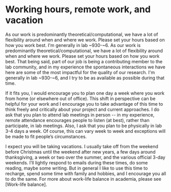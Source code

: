 # Working hours, remote work, and vacation

As our work is predominantly theoretical/computational, we have a lot of flexibility around when and where we work. Please set your hours based on how you work best. I'm generally in lab ~930-~6. As our work is predominantly theoretical/computational, we have a lot of flexibility around when and where we work. Please set your hours based on how you work best. That being said, part of our job is being a contributing member to the lab community, and in my experience the spontaneous interactions we have here are some of the most impactful for the quality of our research. I'm generally in lab ~930-~6, and I try to be as available as possible during that time.

If it fits you, I would encourage you to plan one day a week where you work from home (or elsewhere out of office). This shift in perspective can be helpful for your work and I encourage you to take advantage of this time to think freely and critically about your project and current approaches. I do ask that you plan to attend lab meetings in person -- in my experience, remote attendance encourages people to listen (at best), rather than participate, in lab meetings. Also, I ask that you plan to be physically in lab 3-4 days a week. Of course, this can vary week to week and exceptions will be made to fit people’s circumstances.

I expect you will be taking vacations. I usually take off from the weekend before Christmas until the weekend after new years, a few days around thanksgiving, a week or two over the summer, and the various official 3-day weekends. I’ll lightly respond to emails during these times, do some reading, maybe some writing. But in general I like to use this time to recharge, spend some time with family and hobbies, and I encourage you all to do the same. For more about work-life balance in academia, please see [Work-life balance].

